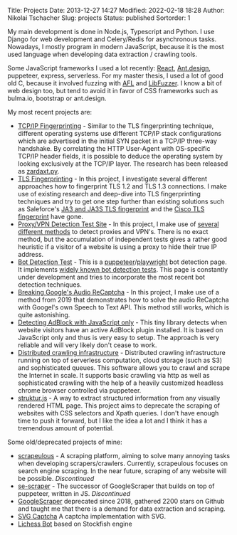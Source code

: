 Title: Projects
Date: 2013-12-27 14:27
Modified: 2022-02-18 18:28
Author: Nikolai Tschacher
Slug: projects
Status: published
Sortorder: 1

My main development is done in Node.js, Typescript and Python. I use Django for web development and Celery/Redis for asynchronous tasks. Nowadays, I mostly program in modern JavaScript, because it is the most used language when developing data extraction / crawling tools.

Some JavaScript frameworks I used a lot recently: [React](https://reactjs.org/), [Ant.design](https://ant.design/), puppeteer, express, serverless. For my master thesis, I used a lot of good old C, because it involved fuzzing with [AFL](https://github.com/google/AFL) and [LibFuzzer](https://llvm.org/docs/LibFuzzer.html). I know a bit of web design too, but tend to avoid it in favor of CSS frameworks such as bulma.io, bootstrap or ant.design.

My most recent projects are:

- [TCP/IP Fingerprinting](https://incolumitas.com/pages/TCP-IP-Fingerprint/) - Similar to the TLS fingerprinting technique, different operating systems use different TCP/IP stack configurations which are advertised in the initial SYN packet in a TCP/IP three-way handshake. By correlating the HTTP User-Agent with OS-specific TCP/IP header fields, it is possible to deduce the operating system by looking exclusively at the TCP/IP layer. The research has been released as [zardaxt.py](https://github.com/NikolaiT/zardaxt).
- [TLS Fingerprinting](https://incolumitas.com/pages/TLS-Fingerprint/) - In this project, I investigate several different approaches how to fingerprint TLS 1.2 and TLS 1.3 connections. I make use of existing research and deep-dive into TLS fingerprinting techniques and try to get one step further than existing solutions such as Saleforce's [JA3 and JA3S TLS fingerprint](https://github.com/salesforce/ja3) and the [Cisco TLS fingerprint](https://github.com/cisco/joy) have gone.
- [Proxy/VPN Detection Test Site](https://bot.incolumitas.com/proxy_detect.html) - In this project, I make use of [several different methods](https://incolumitas.com/2021/10/16/7-different-ways-to-detect-proxies/) to detect proxies and VPN's. There is no exact method, but the accumulation of independent tests gives a rather good heuristic if a visitor of a website is using a proxy to hide their true IP address.
- [Bot Detection Test](https://bot.incolumitas.com) - This is a [puppeteer](https://github.com/puppeteer/puppeteer)/[playwright](https://github.com/microsoft/playwright) bot detection page. It implements [widely known bot detection tests](https://github.com/berstend/puppeteer-extra/tree/master/packages/puppeteer-extra-plugin-stealth). This page is constantly under development and tries to incorporate the most recent bot detection techniques.
- [Breaking Google's Audio ReCaptcha](https://github.com/NikolaiT/uncaptcha3) - In this project, I make use of a method from 2019 that demonstrates how to solve the audio ReCaptcha with Googel's own Speech to Text API. This method still works, which is quite astonishing.
- [Detecting AdBlock with JavaScript only](https://www.npmjs.com/package/adblock-detect-javascript-only) - This tiny library detects when website visitors have an active AdBlock plugin installed. It is based on JavaScript only and thus is very easy to setup. The approach is very reliable and will very likely don't cease to work.
- [Distributed crawling infrastructure](https://github.com/NikolaiT/Crawling-Infrastructure) - Distributed crawling infrastructure running on top of serverless computation, cloud storage (such as S3) and sophisticated queues. This software allows you to crawl and scrape the Internet in scale. It supports basic crawling via http as well as sophisticated crawling with the help of a heavily customized headless chrome browser controlled via puppeteer.
- [struktur.js](https://github.com/NikolaiT/struktur) - A way to extract structured information from any visually rendered HTML page. This project aims to deprecate the scraping of websites with CSS selectors and Xpath queries. I don't have enough time to push it forward, but I like the idea a lot and I think it has a tremendous amount of potential.

Some old/deprecated projects of mine:

- [scrapeulous](https://scrapeulous.com/) - A scraping platform, aiming to solve many annoying tasks when developing scrapers/crawlers. Currently, scrapeulous focuses on search engine scraping. In the near future, scraping of any website will be possible. *Discontinued*
- [se-scraper](https://github.com/NikolaiT/se-scraper) - The successor of GoogleScraper that builds on top of puppeteer, written in JS. *Discontinued*
- [GoogleScraper]({filename}/pages/googlescraper-py.md) deprecated since 2018, gathered 2200 stars on Github and taught me that there is a demand for data extraction and scraping.
- [SVG Captcha]({filename}/pages/svgcaptcha.md) A captcha implementation with SVG.
- [Lichess Bot]({filename}/pages/lichess-bot.md) based on Stockfish engine
